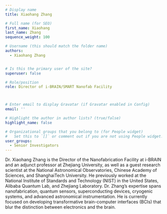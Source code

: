 ```yaml
---
# Display name
title: Xiaohang Zhang

# Full name (for SEO)
first_name: Xiaohang
last_name: Zhang
sequence_weight: 100

# Username (this should match the folder name)
authors:
  - Xiaohang Zhang


# Is this the primary user of the site?
superuser: false

# Role/position
role: Director of i-BRAIN/SMART Nanofab Facility



# Enter email to display Gravatar (if Gravatar enabled in Config)
email: ''

# Highlight the author in author lists? (true/false)
highlight_name: false

# Organizational groups that you belong to (for People widget)
#   Set this to `[]` or comment out if you are not using People widget.
user_groups:
  - Senior Investigators
---
```


Dr. Xiaohang Zhang is the Director of the Nanofabrication Facility at i-BRAIN and an adjunct professor at Zhejiang University, as well as a guest research scientist at the National Astronomical Observatories, Chinese Academy of Sciences, and ShanghaiTech University. He previously worked at the National Institute of Standards and Technology (NIST) in the United States, Alibaba Quantum Lab, and Zhejiang Laboratory. Dr. Zhang’s expertise spans nanofabrication, quantum sensors, superconducting devices, cryogenic systems, and advanced astronomical instrumentation. He is currently focused on developing transformative brain-computer interfaces (BCIs) that blur the distinction between electronics and the brain.